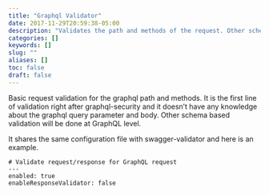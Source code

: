 ```yaml
---
title: "Graphql Validator"
date: 2017-11-29T20:59:38-05:00
description: "Validates the path and methods of the request. Other schema validation will be handled by the GraphQL component."
categories: []
keywords: []
slug: ""
aliases: []
toc: false
draft: false
---
```


Basic request validation for the graphql path and methods. It is the first line of validation right after graphql-security and it doesn’t have any knowledge about the graphql query parameter and body. Other schema based validation will be done at GraphQL level.

It shares the same configuration file with swagger-validator and here is an example.

```
# Validate request/response for GraphQL request
---
enabled: true
enableResponseValidator: false
```